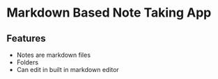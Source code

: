 # Markdown Based Note Taking App

## Features
- Notes are markdown files
- Folders
- Can edit in built in markdown editor